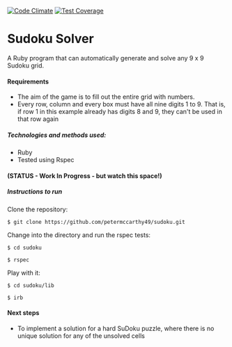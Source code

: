 [![Code Climate](https://codeclimate.com/github/petermccarthy49/Sudoku/badges/gpa.svg)](https://codeclimate.com/github/petermccarthy49/Sudoku) [![Test Coverage](https://codeclimate.com/github/petermccarthy49/Sudoku/badges/coverage.svg)](https://codeclimate.com/github/petermccarthy49/Sudoku)


# Sudoku Solver

A Ruby program that can automatically generate and solve any 9 x 9 Sudoku grid.

#### Requirements

- The aim of the game is to fill out the entire grid with numbers.
- Every row, column and every box must have all nine digits 1 to 9. That is, if row 1 in this example already has digits 8 and 9, they can't be used in that row again

##### Technologies and methods used:

- Ruby
- Tested using Rspec


#### (STATUS - Work In Progress - but watch this space!)

##### Instructions to run

Clone the repository:

```
$ git clone https://github.com/petermccarthy49/sudoku.git
```

Change into the directory and run the rspec tests:

```
$ cd sudoku

$ rspec
```

Play with it:

```
$ cd sudoku/lib

$ irb
```

#### Next steps

- To implement a solution for a hard SuDoku puzzle, where there is no unique solution for any of the unsolved cells